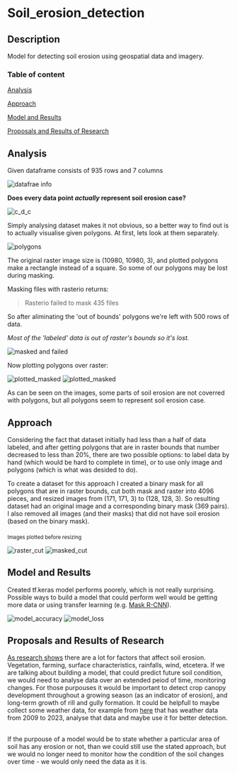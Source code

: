 # Soil_erosion_detection
## Description 
Model for detecting soil erosion using geospatial data and imagery. 
&nbsp;

### Table of content
[Analysis](#analysis)
&nbsp;

[Approach](#approach)
&nbsp;

[Model and Results](#model-and-results)
&nbsp;

[Proposals and Results of Research](#proposals-and-results-of-research)
## Analysis
Given dataframe consists of 935 rows and 7 columns
&nbsp;

![datafrae info](Images/dataframe_info.png)
&nbsp;

**Does every data point _actually_ represent soil erosion case?**
&nbsp;

![c_d_c](Images/code_description_count.png)
&nbsp;

Simply analysing dataset makes it not obvious, so a better way to find out is to actually visualise given polygons. At first, lets look at them separately.
&nbsp;

![polygons](Images/raw_polygons.png)
&nbsp;

The original raster image size is (10980, 10980, 3), and plotted polygons make a rectangle instead of a square. So some of our polygons may be lost during masking. 
&nbsp;

Masking files with rasterio returns:
&nbsp;

>Rasterio failed to mask 435 files
&nbsp;

So after aliminating the 'out of bounds' polygons we're left with 500 rows of data.
&nbsp;

*Most of the 'labeled' data is out of raster's bounds so it's lost.*
&nbsp;

![masked and failed](Images/masked_and_failed.png)
&nbsp;

Now plotting polygons over raster:
&nbsp;

![plotted_masked](Images/1raster.png) ![plotted_masked](Images/1masked.png) 
&nbsp;

As can be seen on the images, some parts of soil erosion are not coverred with polygons, but all polygons seem to represent soil erosion case.
## Approach
Considering the fact that dataset initially had less than a half of data labeled, and after getting polygons that are in raster bounds that number decreased to less than 20%, there are two possible options: to label data by hand (which would be hard to complete in time), or to use only image and polygons (which is what was desided to do).
&nbsp;

To create a dataset for this approach I created a binary mask for all polygons that are in raster bounds, cut both mask and raster into 4096 pieces, and resized images from (171, 171, 3) to (128, 128, 3). So resulting dataset had an original image and a corresponding binary mask (369 pairs). I also removed all images (and their masks) that did not have soil erosion (based on the binary mask).
&nbsp;

<sub>Images plotted before resizing</sub>
&nbsp;

![raster_cut](Images/raster_cut.png) ![masked_cut](Images/masked_cut.png) 
&nbsp;

## Model and Results
Created tf.keras model performs poorely, which is not really surprising. Possible ways to build a model that could perform well would be getting more data or using transfer learning (e.g. [Mask R-CNN](https://medium.com/@c_61011/transfer-learning-with-mask-r-cnn-f50cbbea3d29)).
&nbsp;

![model_accuracy](Images/model_accuracy.png) ![model_loss](Images/model_loss.png) 
&nbsp;

## Proposals and Results of Research
[As research shows](https://www.researchgate.net/publication/355448765_Satellite-Based_Soil_Erosion_Mapping) there are a lot for factors that affect soil erosion. Vegetation, farming, surface characteristics, rainfalls, wind, etcetera. If we are talking about building a model, that could predict future soil condition, we would need to analyse data over an extended peiod of time, monitoring changes. For those purpouses it would be important to detect crop canopy development throughout a growing season (as an indicator of erosion), and long-term growth of rill and gully formation.  It could be helpfull to maybe collect some weather data, for example from [here](https://www.worldweatheronline.com/kiev-weather-history/kyyivska-oblast/ua.aspx) that has weather data from 2009 to 2023, analyse that data and maybe use it for better detection.
&nbsp;

If the purpouse of a model would be to state whether a particular area of soil has any erosion or not, than we could still use the stated approach, but we would no longer need to monitor how the condition of the soil changes over time - we would only need the data as it is.


